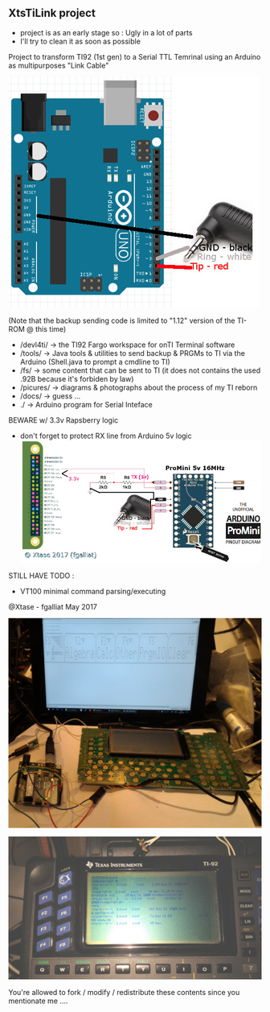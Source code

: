 ## XtsTiLink project

- project is as an early stage so : Ugly in a lot of parts
- I'll try to clean it as soon as possible

Project to transform TI92 (1st gen) to a Serial TTL Temrinal
using an Arduino as multipurposes "Link Cable"

![minimal wiring](/pictures/d_uno_wiring.jpg)

(Note that the backup sending code is limited to "1.12" version of the TI-ROM @ this time)

* /devl4ti/ -> the TI92 Fargo workspace for onTI Terminal software
* /tools/   -> Java tools & utilities to send backup & PRGMs to TI via the Arduino (Shell.java to prompt a cmdline to TI)
* /fs/      -> some content that can be sent to TI (it does not contains the used .92B because it's forbiden by law)
* /picures/ -> diagrams & photographs about the process of my TI reborn
* /docs/    -> guess ...
* ./        -> Arduino program for Serial Inteface

BEWARE w/ 3.3v Rapsberry logic
 - don't forget to protect RX line from Arduino 5v logic
![Full Wiring](/pictures/f_arduinoWiring.jpg) 



STILL HAVE TODO :
 - VT100 minimal command parsing/executing

@Xtase - fgalliat May 2017

![ScreenShot Dump](/pictures/c_screenshot.jpg)

![cmd Terminal](/pictures/g_terminal.jpg)

You're allowed to fork / modify / redistribute these contents since you mentionate me ....
